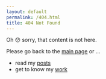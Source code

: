 ```yaml
---
layout: default
permalink: /404.html
title: 404 Not Found
---
```

Oh 😯 sorry, that content is not here.

Please go back to the <a href="/">main page</a> or ...
* read my <a href="/posts">posts</a>
* get to know my <a href="/work">work</a>
